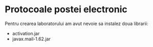 # Protocoale postei electronic
Pentru crearea laboratorului am avut nevoie sa instalez doua librarii:
* activation.jar
* javax.mail-1.62.jar


